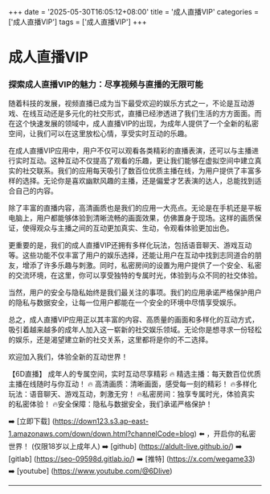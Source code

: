 +++
date = '2025-05-30T16:05:12+08:00'
title = '成人直播VIP'
categories = ['成人直播VIP']
tags = ['成人直播VIP']
+++

# 成人直播VIP

### 探索成人直播VIP的魅力：尽享视频与直播的无限可能

随着科技的发展，视频直播已成为当下最受欢迎的娱乐方式之一，不论是互动游戏、在线互动还是多元化的社交形式，直播已经渗透进了我们生活的方方面面。而在这个快速发展的领域中，成人直播VIP的出现，为成年人提供了一个全新的私密空间，让我们可以在这里放松心情，享受实时互动的乐趣。

在成人直播VIP应用中，用户不仅可以观看各类精彩的直播表演，还可以与主播进行实时互动。这种互动不仅提高了观看的乐趣，更让我们能够在虚拟空间中建立真实的社交联系。我们的应用每天吸引了数百位优质主播在线，为用户提供了丰富多样的选择。无论你是喜欢幽默风趣的主播，还是偏爱才艺表演的达人，总能找到适合自己的内容。

除了丰富的直播内容，高清画质也是我们的应用一大亮点。无论是在手机还是平板电脑上，用户都能够体验到清晰流畅的画面效果，仿佛置身于现场。这样的画质保证，使得观众与主播之间的互动更加真实、生动，令观看体验更加出色。

更重要的是，我们的成人直播VIP还拥有多样化玩法，包括语音聊天、游戏互动等。这些功能不仅丰富了用户的娱乐选择，还能让用户在互动中找到志同道合的朋友，增添了许多乐趣与刺激。同时，私密房间的设置为用户提供了一个安全、私密的交流环境，在这里，你可以享受独特的专属时光，体验到与众不同的社交体验。

当然，用户的安全与隐私始终是我们最关注的事项。我们的应用承诺严格保护用户的隐私与数据安全，让每一位用户都能在一个安全的环境中尽情享受娱乐。

总之，成人直播VIP应用正以其丰富的内容、高质量的画面和多样化的互动方式，吸引着越来越多的成年人加入这一崭新的社交娱乐领域。无论你是想寻求一份轻松的娱乐，还是渴望建立新的社交关系，这里都将是你的不二选择。

欢迎加入我们，体验全新的互动世界！

【6D直播】
成年人的专属空间，实时互动尽享精彩
🔥 精选主播：每天数百位优质主播在线随时与你互动！
🔥 高清画质：清晰画面，感受每一刻的精彩！
🔥多样化玩法：语音聊天、游戏互动，刺激无穷！
🔥私密房间：独享专属时光，体验真实的私密体验！
🔥安全保障：隐私与数据安全，我们承诺严格保护！

➡️ [立即下载] (https://down123.s3.ap-east-1.amazonaws.com/down/down.html?channelCode=blog) ⬅️ ，开启你的私密世界！ (仅限18岁以上成年人)
➡️ [github] (https://aldult-live.github.io/)
➡️ [gitlab] (https://seo-09598d.gitlab.io/)
➡️ [推特] (https://x.com/wegame33)
➡️ [youtube] (https://www.youtube.com/@6Dlive)

---
